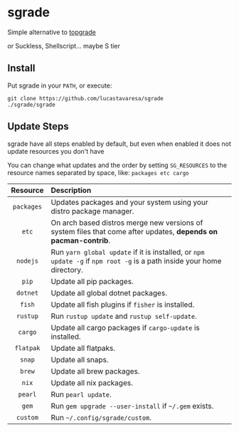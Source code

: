 # sgrade

Simple alternative to [topgrade](https://github.com/topgrade-rs/topgrade)

or Suckless, Shellscript... maybe S tier

## Install

Put sgrade in your `PATH`, or execute:

```shellscript
git clone https://github.com/lucastavaresa/sgrade
./sgrade/sgrade
```

## Update Steps

sgrade have all steps enabled by default, but even when enabled
it does not update resources you don't have

You can change what updates and the order by setting `SG_RESOURCES`
to the resource names separated by space, like: `packages etc cargo`

| Resource   | Description                                                                                                            |
|:----------:|:-----------------------------------------------------------------------------------------------------------------------|
| `packages` | Updates packages and your system using your distro package manager.                                                    |
| `etc`      | On arch based distros merge new versions of system files that come after updates, **depends on pacman-contrib**.       |
| `nodejs`   | Run `yarn global update` if it is installed, or `npm update -g` if `npm root -g` is a path inside your home directory. |
| `pip`      | Update all pip packages.                                                                                               |
| `dotnet`   | Update all global dotnet packages.                                                                                     |
| `fish`     | Update all fish plugins if `fisher` is installed.                                                                      |
| `rustup`   | Run `rustup update` and `rustup self-update`.                                                                          |
| `cargo`    | Update all cargo packages if `cargo-update` is installed.                                                              |
| `flatpak`  | Update all flatpaks.                                                                                                   |
| `snap`     | Update all snaps.                                                                                                      |
| `brew`     | Update all brew packages.                                                                                              |
| `nix`      | Update all nix packages.                                                                                               |
| `pearl`    | Run `pearl update`.                                                                                                    |
| `gem`      | Run `gem upgrade --user-install` if `~/.gem` exists.                                                                   |
| `custom`   | Run `~/.config/sgrade/custom`.                                                                                         |

